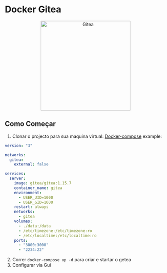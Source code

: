 # Docker Gitea

<p align="center">
<a href="https://gitea.io/en-us/"><img src="https://gitea.io/images/gitea.png" width="280" height="280" alt="Gitea"></a><br/>
</p>


## Como Começar

1. Clonar o projecto para sua maquina virtual:
[Docker-compose](https://docs.docker.com/compose/install/) example:

```yaml
version: "3"

networks:
  gitea:
    external: false

services:
  server:
    image: gitea/gitea:1.15.7
    container_name: gitea
    environment:
      - USER_UID=1000
      - USER_GID=1000
    restart: always
    networks:
      - gitea
    volumes:
      - ./data:/data
      - /etc/timezone:/etc/timezone:ro
      - /etc/localtime:/etc/localtime:ro
    ports:
      - "3000:3000"
      - "2234:22"
```
2. Correr `docker-compose up -d` para criar e startar o getea
3. Configurar via Gui